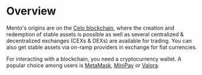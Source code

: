 # Overview

Mento's origins are on the [Celo blockchain](https://celo.org/), where the creation and redemption of stable assets is possible as well as several centralized & decentralized exchanges (CEXs & DEXs) are available for trading. You can also get stable assets via on-ramp providers in exchange for fiat currencies.

For interacting with a blockchain, you need a cryptocurrency wallet. A popular choice among users is [MetaMask](https://metamask.io/), [MiniPay](https://www.opera.com/de/products/minipay) or [Valora](https://valoraapp.com/).


